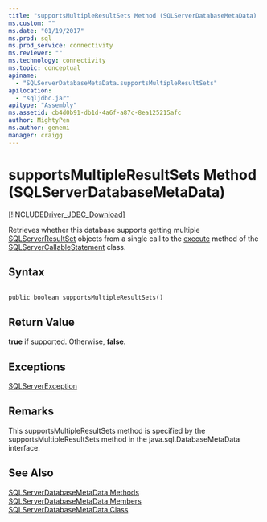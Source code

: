 ```yaml
---
title: "supportsMultipleResultSets Method (SQLServerDatabaseMetaData) | Microsoft Docs"
ms.custom: ""
ms.date: "01/19/2017"
ms.prod: sql
ms.prod_service: connectivity
ms.reviewer: ""
ms.technology: connectivity
ms.topic: conceptual
apiname: 
  - "SQLServerDatabaseMetaData.supportsMultipleResultSets"
apilocation: 
  - "sqljdbc.jar"
apitype: "Assembly"
ms.assetid: cb4d0b91-db1d-4a6f-a87c-8ea125215afc
author: MightyPen
ms.author: genemi
manager: craigg
---
```

# supportsMultipleResultSets Method (SQLServerDatabaseMetaData)
[!INCLUDE[Driver_JDBC_Download](../../../includes/driver_jdbc_download.md)]

  Retrieves whether this database supports getting multiple [SQLServerResultSet](../../../connect/jdbc/reference/sqlserverresultset-class.md) objects from a single call to the [execute](../../../connect/jdbc/reference/execute-method.md) method of the [SQLServerCallableStatement](../../../connect/jdbc/reference/sqlservercallablestatement-class.md) class.  
  
## Syntax  
  
```  
  
public boolean supportsMultipleResultSets()  
```  
  
## Return Value  
 **true** if supported. Otherwise, **false**.  
  
## Exceptions  
 [SQLServerException](../../../connect/jdbc/reference/sqlserverexception-class.md)  
  
## Remarks  
 This supportsMultipleResultSets method is specified by the supportsMultipleResultSets method in the java.sql.DatabaseMetaData interface.  
  
## See Also  
 [SQLServerDatabaseMetaData Methods](../../../connect/jdbc/reference/sqlserverdatabasemetadata-methods.md)   
 [SQLServerDatabaseMetaData Members](../../../connect/jdbc/reference/sqlserverdatabasemetadata-members.md)   
 [SQLServerDatabaseMetaData Class](../../../connect/jdbc/reference/sqlserverdatabasemetadata-class.md)  
  
  
